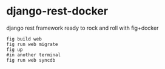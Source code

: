 django-rest-docker
==================

django rest framework ready to rock and roll with fig+docker

    fig build web
    fig run web migrate
    fig up
    #in another terminal
    fig run web syncdb
